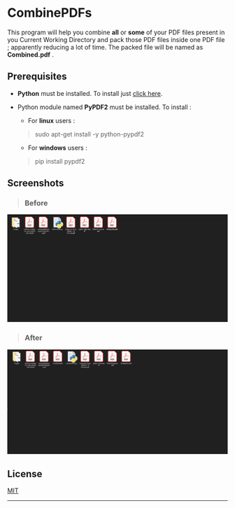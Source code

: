 ﻿
# CombinePDFs

This program will help you combine **all** or **some** of your PDF files present in you Current Working Directory and pack those PDF files inside one PDF file ;  apparently reducing a lot of time.
The packed file will be named as **Combined.pdf** .

## Prerequisites

- **Python** must be installed. To install just [click here](https://www.python.org/downloads/release/python-382/).
- Python module named **PyPDF2** must be installed. To install :
  
  - For **linux** users :
  > sudo apt-get install -y python-pypdf2
  - For **windows** users :
  > pip install pypdf2

## Screenshots

> ### Before

![Before](Readme/../Before.png "Before")

> ### After

![After](Readme/../After.png "After")

## License

[MIT](https://choosealicense.com/licenses/mit/)

---
